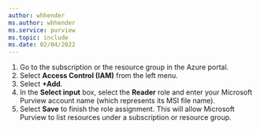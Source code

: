 ```yaml
---
author: whhender
ms.author: whhender
ms.service: purview
ms.topic: include
ms.date: 02/04/2022
---
```


1. Go to the subscription or the resource group in the Azure portal. 
1. Select **Access Control (IAM)** from the left menu.
1. Select **+Add**.
1. In the **Select input** box, select the **Reader** role and enter your Microsoft Purview account name (which represents its MSI file name).
1. Select **Save** to finish the role assignment. This will allow Microsoft Purview to list resources under a subscription or resource group.